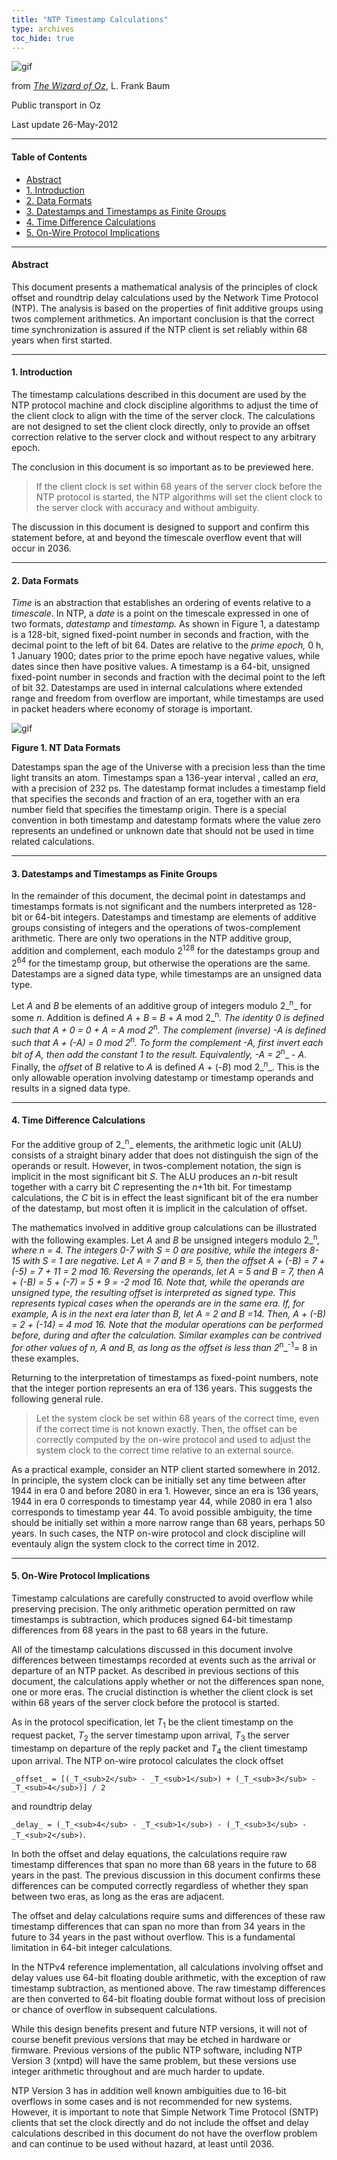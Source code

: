 ```yaml
---
title: "NTP Timestamp Calculations"
type: archives
toc_hide: true
---
```


![gif](/archives/pic/wingdorothy.gif)

from [_The Wizard of Oz_](/reflib/pictures), L. Frank Baum

Public transport in Oz

Last update 26-May-2012

* * *

#### Table of Contents

*  [Abstract](/reflib/time/#abstract)
*  [1. Introduction](/reflib/time/#1-introduction)
*  [2. Data Formats](/reflib/time/#2-data-formats)
*  [3. Datestamps and Timestamps as Finite Groups](/reflib/time/#3-datestamps-and-timestamps-as-finite-groups)
*  [4. Time Difference Calculations](/reflib/time/#4-time-difference-calculations)
*  [5. On-Wire Protocol Implications](/reflib/time/#5-on-wire-protocol-implications)

* * *

#### Abstract

This document presents a mathematical analysis of the principles of clock offset and roundtrip delay calculations used by the Network Time Protocol (NTP). The analysis is based on the properties of finit additive groups using twos complement arithmetics. An important conclusion is that the correct time synchronization is assured if the NTP client is set reliably within 68 years when first started.

* * *

#### 1. Introduction

The timestamp calculations described in this document are used by the NTP protocol machine and clock discipline algorithms to adjust the time of the client clock to align with the time of the server clock. The calculations are not designed to set the client clock directly, only to provide an offset correction relative to the server clock and without respect to any arbitrary epoch.

The conclusion in this document is so important as to be previewed here.

> If the client clock is set within 68 years of the server clock before the NTP protocol is started, the NTP algorithms will set the client clock to the server clock with accuracy and without ambiguity.

The discussion in this document is designed to support and confirm this statement before, at and beyond the timescale overflow event that will occur in 2036.

* * *

#### 2. Data Formats

_Time_ is an abstraction that establishes an ordering of events relative to a _timescale_. In NTP, a _date_ is a point on the timescale expressed in one of two formats, _datestamp_ and _timestamp._ As shown in Figure 1, a datestamp is a 128-bit, signed fixed-point number in seconds and fraction, with the decimal point to the left of bit 64. Dates are relative to the _prime epoch,_ 0 h, 1 January 1900; dates prior to the prime epoch have negative values, while dates since then have positive values. A timestamp is a 64-bit, unsigned fixed-point number in seconds and fraction with the decimal point to the left of bit 32. Datestamps are used in internal calculations where extended range and freedom from overflow are important, while timestamps are used in packet headers where economy of storage is important.

![gif](/archives/pic/time1.gif)

**Figure 1. NT Data Formats**

Datestamps span the age of the Universe with a precision less than the time light transits an atom. Timestamps span a 136-year interval , called an _era_, with a precision of 232 ps. The datestamp format includes a timestamp field that specifies the seconds and fraction of an era, together with an era number field that specifies the timestamp origin. There is a special convention in both timestamp and datestamp formats where the value zero represents an undefined or unknown date that should not be used in time related calculations.

* * *

#### 3. Datestamps and Timestamps as Finite Groups

In the remainder of this document, the decimal point in datestamps and timestamps formats is not significant and the numbers interpreted as 128-bit or 64-bit integers. Datestamps and timestamp are elements of additive groups consisting of integers and the operations of twos-complement arithmetic. There are only two operations in the NTP additive group, addition and complement, each modulo 2<sup>128</sup> for the datestamps group and 2<sup>64</sup> for the timestamp group, but otherwise the operations are the same. Datestamps are a signed data type, while timestamps are an unsigned data type.

Let _A_ and _B_ be elements of an additive group of integers modulo 2_<sup>n</sup>_ for some _n_. Addition is defined _A_ + _B_ = _B_ + _A_ mod 2_<sup>n</sup>_. The identity 0 is defined such that _A_ + 0 = 0 + _A_ = _A_ mod 2_<sup>n</sup>_. The complement (inverse) -_A_ is defined such that _A_ + (-_A_) = 0 mod 2_<sup>n</sup>_. To form the complement -_A_, first invert each bit of _A_, then add the constant 1 to the result. Equivalently, -_A_ = 2_<sup>n</sup>_ - _A_. Finally, the _offset_ of _B_ relative to _A_ is defined _A_ + (-_B_) mod 2_<sup>n</sup>_. This is the only allowable operation involving datestamp or timestamp operands and results in a signed data type.

* * *

#### 4. Time Difference Calculations

For the additive group of 2_<sup>n</sup>_ elements, the arithmetic logic unit (ALU) consists of a straight binary adder that does not distinguish the sign of the operands or result. However, in twos-complement notation, the sign is implicit in the most significant bit _S_. The ALU produces an _n_-bit result together with a carry bit _C_ representing the _n_+1th bit. For timestamp calculations, the _C_ bit is in effect the least significant bit of the era number of the datestamp, but most often it is implicit in the calculation of offset.

The mathematics involved in additive group calculations can be illustrated with the following examples. Let _A_ and _B_ be unsigned integers modulo 2_<sup>n</sup>_, where _n_ = 4. The integers 0-7 with _S_ = 0 are positive, while the integers 8-15 with _S_ = 1 are negative. Let _A_ = 7 and _B_ = 5, then the offset _A_ + (-_B_) = 7 + (-5) = 7 + 11 = 2 mod 16. Reversing the operands, let _A_ = 5 and _B_ = 7, then _A_ + (-_B_) = 5 + (-7) = 5 + 9 = -2 mod 16. Note that, while the operands are unsigned type, the resulting offset is interpreted as signed type. This represents typical cases when the operands are in the same era. If, for example, _A_ is in the next era later than _B_, let _A_ = 2 and _B_ =14. Then, _A_ + (-_B_) = 2 + (-14) = 4 mod 16. Note that the modular operations can be performed before, during and after the calculation. Similar examples can be contrived for other values of _n_, _A_ and _B_, as long as the offset is less than 2_<sup>n</sup>_<sup>-1</sup>= 8 in these examples.

Returning to the interpretation of timestamps as fixed-point numbers, note that the integer portion represents an era of 136 years. This suggests the following general rule.

> Let the system clock be set within 68 years of the correct time, even if the correct time is not known exactly. Then, the offset can be correctly computed by the on-wire protocol and used to adjust the system clock to the correct time relative to an external source.

As a practical example, consider an NTP client started somewhere in 2012. In principle, the system clock can be initially set any time between after 1944 in era 0 and before 2080 in era 1. However, since an era is 136 years, 1944 in era 0 corresponds to timestamp year 44, while 2080 in era 1 also corresponds to timestamp year 44. To avoid possible ambiguity, the time should be initially set within a more narrow range than 68 years, perhaps 50 years. In such cases, the NTP on-wire protocol and clock discipline will eventauly align the system clock to the correct time in 2012.

* * *

#### 5. On-Wire Protocol Implications

Timestamp calculations are carefully constructed to avoid overflow while preserving precision. The only arithmetic operation permitted on raw timestamps is subtraction, which produces signed 64-bit timestamp differences from 68 years in the past to 68 years in the future.

All of the timestamp calculations discussed in this document involve differences between timestamps recorded at events such as the arrival or departure of an NTP packet. As described in previous sections of this document, the calculations apply whether or not the differences span none, one or more eras. The crucial distinction is whether the client clock is set within 68 years of the server clock before the protocol is started.

As in the protocol specification, let _T_<sub>1</sub> be the client timestamp on the request packet, _T_<sub>2</sub> the server timestamp upon arrival, _T_<sub>3</sub> the server timestamp on departure of the reply packet and _T_<sub>4</sub> the client timestamp upon arrival. The NTP on-wire protocol calculates the clock offset

`_offset_ = [(_T_<sub>2</sub> - _T_<sub>1</sub>) + (_T_<sub>3</sub> - _T_<sub>4</sub>)] / 2`

and roundtrip delay

`_delay_ = (_T_<sub>4</sub> - _T_<sub>1</sub>) - (_T_<sub>3</sub> - _T_<sub>2</sub>)`.

In both the offset and delay equations, the calculations require raw timestamp differences that span no more than 68 years in the future to 68 years in the past. The previous discussion in this document confirms these differences can be computed correctly regardless of whether they span between two eras, as long as the eras are adjacent.

The offset and delay calculations require sums and differences of these raw timestamp differences that can span no more than from 34 years in the future to 34 years in the past without overflow. This is a fundamental limitation in 64-bit integer calculations.

In the NTPv4 reference implementation, all calculations involving offset and delay values use 64-bit floating double arithmetic, with the exception of raw timestamp subtraction, as mentioned above. The raw timestamp differences are then converted to 64-bit floating double format without loss of precision or chance of overflow in subsequent calculations.

While this design benefits present and future NTP versions, it will not of course benefit previous versions that may be etched in hardware or firmware. Previous versions of the public NTP software, including NTP Version 3 (xntpd) will have the same problem, but these versions use integer arithmetic throughout and are much harder to update.

NTP Version 3 has in addition well known ambiguities due to 16-bit overflows in some cases and is not recommended for new systems. However, it is important to note that Simple Network Time Protocol (SNTP) clients that set the clock directly and do not include the offset and delay calculations described in this document do not have the overflow problem and can continue to be used without hazard, at least until 2036.